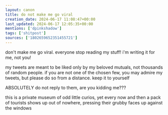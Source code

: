 ```yaml
---
layout: canon
title: do not make me go viral
creation_date: 2024-06-17 11:08:47+00:00
last_updated: 2024-06-17 12:05:35+00:00
mentions: ['dpinkshadow']
tags: ['shitpost']
sources: ['1802659652351455721']
---
```


don't make me go viral. everyone stop reading my stuff! i'm writing it for me, not you!

my tweets are meant to be liked only by my beloved mutuals, not thousands of random people. if you are not one of the chosen few, you may admire my tweets, but please do so from a distance. keep it to yourself  
  
ABSOLUTELY do not reply to them, are you kidding me???  

this is a private museum of odd little curios, yet every now and then a pack of tourists shows up out of nowhere, pressing their grubby faces up against the windows

